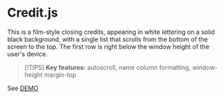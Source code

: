 # Credit.js
This is a film-style closing credits, appearing in white lettering on a solid black background, with a single list that scrolls from the bottom of the screen to the top. The first row is right below the window height of the user's device.
> [!TIPS] 
> **Key features:** autoscroll, name column formatting, window-height margin-top 

See [DEMO](https://kietpawpan.github.io/credit/)
